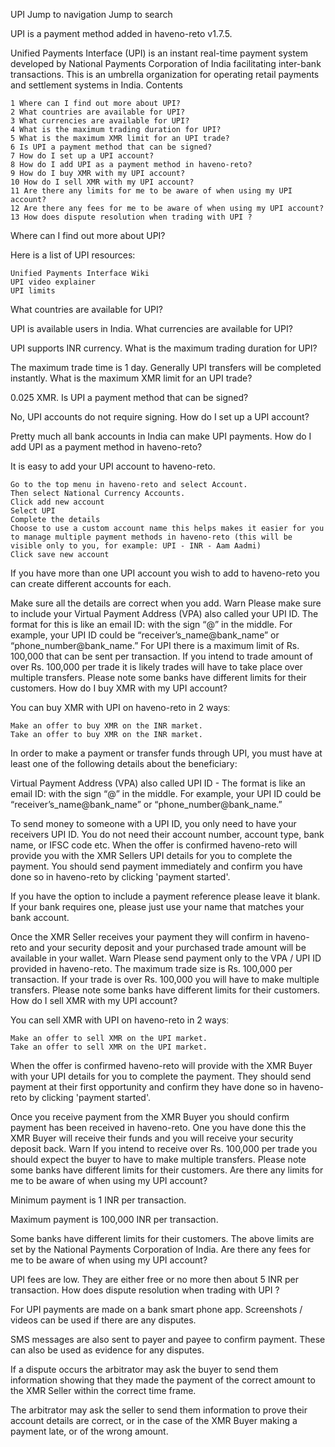 UPI
Jump to navigation
Jump to search

UPI is a payment method added in haveno-reto v1.7.5.

Unified Payments Interface (UPI) is an instant real-time payment system developed by National Payments Corporation of India facilitating inter-bank transactions. This is an umbrella organization for operating retail payments and settlement systems in India.
Contents

    1 Where can I find out more about UPI?
    2 What countries are available for UPI?
    3 What currencies are available for UPI?
    4 What is the maximum trading duration for UPI?
    5 What is the maximum XMR limit for an UPI trade?
    6 Is UPI a payment method that can be signed?
    7 How do I set up a UPI account?
    8 How do I add UPI as a payment method in haveno-reto?
    9 How do I buy XMR with my UPI account?
    10 How do I sell XMR with my UPI account?
    11 Are there any limits for me to be aware of when using my UPI account?
    12 Are there any fees for me to be aware of when using my UPI account?
    13 How does dispute resolution when trading with UPI ?

Where can I find out more about UPI?

Here is a list of UPI resources:

    Unified Payments Interface Wiki
    UPI video explainer
    UPI limits

What countries are available for UPI?

UPI is available users in India.
What currencies are available for UPI?

UPI supports INR currency.
What is the maximum trading duration for UPI?

The maximum trade time is 1 day. Generally UPI transfers will be completed instantly.
What is the maximum XMR limit for an UPI trade?

0.025 XMR.
Is UPI a payment method that can be signed?

No, UPI accounts do not require signing.
How do I set up a UPI account?

Pretty much all bank accounts in India can make UPI payments.
How do I add UPI as a payment method in haveno-reto?

It is easy to add your UPI account to haveno-reto.

    Go to the top menu in haveno-reto and select Account.
    Then select National Currency Accounts.
    Click add new account
    Select UPI
    Complete the details
    Choose to use a custom account name this helps makes it easier for you to manage multiple payment methods in haveno-reto (this will be visible only to you, for example: UPI - INR - Aam Aadmi)
    Click save new account

If you have more than one UPI account you wish to add to haveno-reto you can create different accounts for each.

Make sure all the details are correct when you add.
Warn
	Please make sure to include your Virtual Payment Address (VPA) also called your UPI ID. The format for this is like an email ID: with the sign “@” in the middle. For example, your UPI ID could be “receiver’s_name@bank_name” or “phone_number@bank_name.” For UPI there is a maximum limit of Rs. 100,000 that can be sent per transaction. If you intend to trade amount of over Rs. 100,000 per trade it is likely trades will have to take place over multiple transfers. Please note some banks have different limits for their customers.
How do I buy XMR with my UPI account?

You can buy XMR with UPI on haveno-reto in 2 waysː

    Make an offer to buy XMR on the INR market.
    Take an offer to buy XMR on the INR market.

In order to make a payment or transfer funds through UPI, you must have at least one of the following details about the beneficiary:

Virtual Payment Address (VPA) also called UPI ID - The format is like an email ID: with the sign “@” in the middle. For example, your UPI ID could be “receiver’s_name@bank_name” or “phone_number@bank_name.”

To send money to someone with a UPI ID, you only need to have your receivers UPI ID. You do not need their account number, account type, bank name, or IFSC code etc. When the offer is confirmed haveno-reto will provide you with the XMR Sellers UPI details for you to complete the payment. You should send payment immediately and confirm you have done so in haveno-reto by clicking 'payment started'.

If you have the option to include a payment reference please leave it blank. If your bank requires one, please just use your name that matches your bank account.

Once the XMR Seller receives your payment they will confirm in haveno-reto and your security deposit and your purchased trade amount will be available in your wallet.
Warn
	Please send payment only to the VPA / UPI ID provided in haveno-reto. The maximum trade size is Rs. 100,000 per transaction. If your trade is over Rs. 100,000 you will have to make multiple transfers. Please note some banks have different limits for their customers.
How do I sell XMR with my UPI account?

You can sell XMR with UPI on haveno-reto in 2 waysː

    Make an offer to sell XMR on the UPI market.
    Take an offer to sell XMR on the UPI market.

When the offer is confirmed haveno-reto will provide with the XMR Buyer with your UPI details for you to complete the payment. They should send payment at their first opportunity and confirm they have done so in haveno-reto by clicking 'payment started'.

Once you receive payment from the XMR Buyer you should confirm payment has been received in haveno-reto. One you have done this the XMR Buyer will receive their funds and you will receive your security deposit back.
Warn
	If you intend to receive over Rs. 100,000 per trade you should expect the buyer to have to make multiple transfers. Please note some banks have different limits for their customers.
Are there any limits for me to be aware of when using my UPI account?

Minimum payment is 1 INR per transaction.

Maximum payment is 100,000 INR per transaction.

Some banks have different limits for their customers. The above limits are set by the National Payments Corporation of India.
Are there any fees for me to be aware of when using my UPI account?

UPI fees are low. They are either free or no more then about 5 INR per transaction.
How does dispute resolution when trading with UPI ?

For UPI payments are made on a bank smart phone app. Screenshots / videos can be used if there are any disputes.

SMS messages are also sent to payer and payee to confirm payment. These can also be used as evidence for any disputes.

If a dispute occurs the arbitrator may ask the buyer to send them information showing that they made the payment of the correct amount to the XMR Seller within the correct time frame.

The arbitrator may ask the seller to send them information to prove their account details are correct, or in the case of the XMR Buyer making a payment late, or of the wrong amount. 
